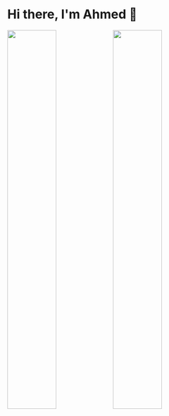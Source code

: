 # Hi there, I'm Ahmed 👋
<img align="left" width="47%" src="https://streak-stats.demolab.com/?user=ahmed-elshamy23&theme=algolia" />
<img align="left" width="47%" src="https://github-readme-stats.vercel.app/api/top-langs/?username=ahmed-elshamy23&layout=compact&theme=algolia"/>
